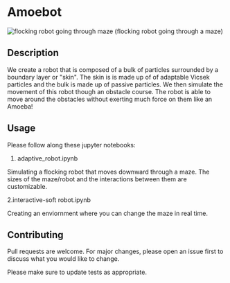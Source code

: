 # Amoebot
![flocking robot going through maze](https://drive.google.com/uc?export=view&id=1zdsMRSZ0NHLJVn6v9AUTCp8vpAHLUroo)
(flocking robot going through a maze)


## Description

We create a robot that is composed of a bulk of particles surrounded by a boundary layer or "skin". The skin is is made up of of adaptable Vicsek particles and the bulk is made up of passive particles. We then simulate the movement of this robot though an obstacle course. The robot is able to move around the obstacles without exerting much force on them like an Amoeba!

## Usage

Please follow along these jupyter notebooks:

1. adaptive_robot.ipynb 

Simulating a flocking robot that moves downward through a maze. The sizes of the maze/robot and the interactions between them are customizable.

2.interactive-soft robot.ipynb

Creating an enviornment where you can change the maze in real time.

## Contributing
Pull requests are welcome. For major changes, please open an issue first to discuss what you would like to change.

Please make sure to update tests as appropriate.



